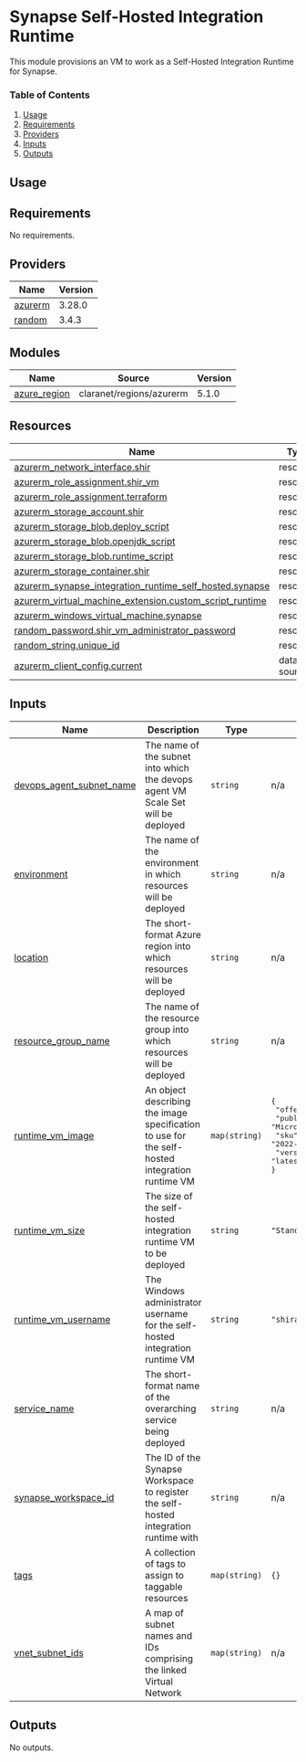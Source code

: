 # Synapse Self-Hosted Integration Runtime
This module provisions an VM to work as a Self-Hosted Integration Runtime for Synapse.

### Table of Contents
1. [Usage](#usage)
2. [Requirements](#requirements)
3. [Providers](#Providers)
4. [Inputs](#inputs)
5. [Outputs](#outputs)

## Usage

<!-- BEGINNING OF PRE-COMMIT-TERRAFORM DOCS HOOK -->
## Requirements

No requirements.

## Providers

| Name | Version |
|------|---------|
| <a name="provider_azurerm"></a> [azurerm](#provider\_azurerm) | 3.28.0 |
| <a name="provider_random"></a> [random](#provider\_random) | 3.4.3 |

## Modules

| Name | Source | Version |
|------|--------|---------|
| <a name="module_azure_region"></a> [azure\_region](#module\_azure\_region) | claranet/regions/azurerm | 5.1.0 |

## Resources

| Name | Type |
|------|------|
| [azurerm_network_interface.shir](https://registry.terraform.io/providers/hashicorp/azurerm/latest/docs/resources/network_interface) | resource |
| [azurerm_role_assignment.shir_vm](https://registry.terraform.io/providers/hashicorp/azurerm/latest/docs/resources/role_assignment) | resource |
| [azurerm_role_assignment.terraform](https://registry.terraform.io/providers/hashicorp/azurerm/latest/docs/resources/role_assignment) | resource |
| [azurerm_storage_account.shir](https://registry.terraform.io/providers/hashicorp/azurerm/latest/docs/resources/storage_account) | resource |
| [azurerm_storage_blob.deploy_script](https://registry.terraform.io/providers/hashicorp/azurerm/latest/docs/resources/storage_blob) | resource |
| [azurerm_storage_blob.openjdk_script](https://registry.terraform.io/providers/hashicorp/azurerm/latest/docs/resources/storage_blob) | resource |
| [azurerm_storage_blob.runtime_script](https://registry.terraform.io/providers/hashicorp/azurerm/latest/docs/resources/storage_blob) | resource |
| [azurerm_storage_container.shir](https://registry.terraform.io/providers/hashicorp/azurerm/latest/docs/resources/storage_container) | resource |
| [azurerm_synapse_integration_runtime_self_hosted.synapse](https://registry.terraform.io/providers/hashicorp/azurerm/latest/docs/resources/synapse_integration_runtime_self_hosted) | resource |
| [azurerm_virtual_machine_extension.custom_script_runtime](https://registry.terraform.io/providers/hashicorp/azurerm/latest/docs/resources/virtual_machine_extension) | resource |
| [azurerm_windows_virtual_machine.synapse](https://registry.terraform.io/providers/hashicorp/azurerm/latest/docs/resources/windows_virtual_machine) | resource |
| [random_password.shir_vm_administrator_password](https://registry.terraform.io/providers/hashicorp/random/latest/docs/resources/password) | resource |
| [random_string.unique_id](https://registry.terraform.io/providers/hashicorp/random/latest/docs/resources/string) | resource |
| [azurerm_client_config.current](https://registry.terraform.io/providers/hashicorp/azurerm/latest/docs/data-sources/client_config) | data source |

## Inputs

| Name | Description | Type | Default | Required |
|------|-------------|------|---------|:--------:|
| <a name="input_devops_agent_subnet_name"></a> [devops\_agent\_subnet\_name](#input\_devops\_agent\_subnet\_name) | The name of the subnet into which the devops agent VM Scale Set will be deployed | `string` | n/a | yes |
| <a name="input_environment"></a> [environment](#input\_environment) | The name of the environment in which resources will be deployed | `string` | n/a | yes |
| <a name="input_location"></a> [location](#input\_location) | The short-format Azure region into which resources will be deployed | `string` | n/a | yes |
| <a name="input_resource_group_name"></a> [resource\_group\_name](#input\_resource\_group\_name) | The name of the resource group into which resources will be deployed | `string` | n/a | yes |
| <a name="input_runtime_vm_image"></a> [runtime\_vm\_image](#input\_runtime\_vm\_image) | An object describing the image specification to use for the self-hosted integration runtime VM | `map(string)` | <pre>{<br>  "offer": "WindowsServer",<br>  "publisher": "MicrosoftWindowsServer",<br>  "sku": "2022-datacenter-azure-edition-core",<br>  "version": "latest"<br>}</pre> | no |
| <a name="input_runtime_vm_size"></a> [runtime\_vm\_size](#input\_runtime\_vm\_size) | The size of the self-hosted integration runtime VM to be deployed | `string` | `"Standard_F2s_v2"` | no |
| <a name="input_runtime_vm_username"></a> [runtime\_vm\_username](#input\_runtime\_vm\_username) | The Windows administrator username for the self-hosted integration runtime VM | `string` | `"shiradmin"` | no |
| <a name="input_service_name"></a> [service\_name](#input\_service\_name) | The short-format name of the overarching service being deployed | `string` | n/a | yes |
| <a name="input_synapse_workspace_id"></a> [synapse\_workspace\_id](#input\_synapse\_workspace\_id) | The ID of the Synapse Workspace to register the self-hosted integration runtime with | `string` | n/a | yes |
| <a name="input_tags"></a> [tags](#input\_tags) | A collection of tags to assign to taggable resources | `map(string)` | `{}` | no |
| <a name="input_vnet_subnet_ids"></a> [vnet\_subnet\_ids](#input\_vnet\_subnet\_ids) | A map of subnet names and IDs comprising the linked Virtual Network | `map(string)` | n/a | yes |

## Outputs

No outputs.
<!-- END OF PRE-COMMIT-TERRAFORM DOCS HOOK -->
